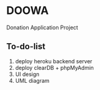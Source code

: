 # DOOWA
Donation Application Project

## To-do-list
1. deploy heroku backend server
2. deploy clearDB + phpMyAdmin
3. UI design
4. UML diagram
